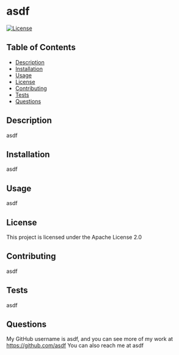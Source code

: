 # asdf
[![License](https://img.shields.io/badge/License-Apache_2.0-blue.svg)](https://opensource.org/licenses/Apache-2.0)

## Table of Contents
* [Description](#description)
* [Installation](#installation)
* [Usage](#usage)
* [License](#license)
* [Contributing](#contributing)
* [Tests](#tests)
* [Questions](#questions)


## Description <a name="description"></a>
asdf

## Installation <a name="installation"></a>
asdf

## Usage <a name="usage"></a>
asdf

## License <a name="license"></a>
This project is licensed under the Apache License 2.0

## Contributing <a name="contributing"></a>
asdf

## Tests <a name="tests"></a>
asdf

## Questions <a name="questions"></a>
My GitHub username is asdf, and you can see more of my work at https://github.com/asdf 
You can also reach me at asdf